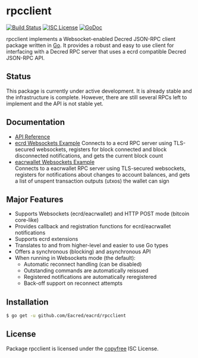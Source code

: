 rpcclient
=========

[![Build Status](https://github.com/Eacred/eacrd/workflows/Build%20and%20Test/badge.svg)](https://github.com/Eacred/eacrd/actions)
[![ISC License](https://img.shields.io/badge/license-ISC-blue.svg)](http://copyfree.org)
[![GoDoc](https://img.shields.io/badge/godoc-reference-blue.svg)](https://godoc.org/github.com/Eacred/eacrd/rpcclient)

rpcclient implements a Websocket-enabled Decred JSON-RPC client package written
in [Go](https://golang.org/).  It provides a robust and easy to use client for
interfacing with a Decred RPC server that uses a ecrd compatible Decred
JSON-RPC API.

## Status

This package is currently under active development.  It is already stable and
the infrastructure is complete.  However, there are still several RPCs left to
implement and the API is not stable yet.

## Documentation

* [API Reference](https://godoc.org/github.com/Eacred/eacrd/rpcclient)
* [ecrd Websockets Example](https://github.com/Eacred/eacrd/tree/master/rpcclient/examples/ecrdwebsockets)
  Connects to a ecrd RPC server using TLS-secured websockets, registers for
  block connected and block disconnected notifications, and gets the current
  block count
* [eacrwallet Websockets Example](https://github.com/Eacred/eacrd/tree/master/rpcclient/examples/eacrwalletwebsockets)  
  Connects to a eacrwallet RPC server using TLS-secured websockets, registers for
  notifications about changes to account balances, and gets a list of unspent
  transaction outputs (utxos) the wallet can sign

## Major Features

* Supports Websockets (ecrd/eacrwallet) and HTTP POST mode (bitcoin core-like)
* Provides callback and registration functions for ecrd/eacrwallet notifications
* Supports ecrd extensions
* Translates to and from higher-level and easier to use Go types
* Offers a synchronous (blocking) and asynchronous API
* When running in Websockets mode (the default):
  * Automatic reconnect handling (can be disabled)
  * Outstanding commands are automatically reissued
  * Registered notifications are automatically reregistered
  * Back-off support on reconnect attempts

## Installation

```bash
$ go get -u github.com/Eacred/eacrd/rpcclient
```

## License

Package rpcclient is licensed under the [copyfree](http://copyfree.org) ISC
License.
